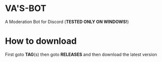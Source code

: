 # VA'S-BOT
A Moderation Bot for Discord
(<b>TESTED ONLY ON WINDOWS!</b>)
# How to download
First goto <b>TAG</b>(s) then goto <b>RELEASES</b> and then download the latest version
